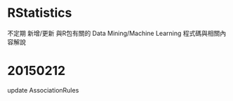 # RStatistics
不定期 新增/更新 與R包有關的 Data Mining/Machine Learning 程式碼與相關內容解說

# 20150212
update AssociationRules

